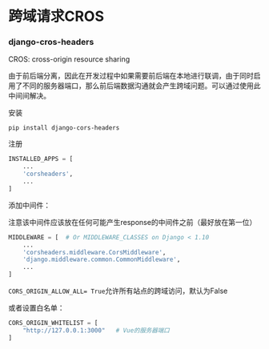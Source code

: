 # 跨域请求CROS

### django-cros-headers

CROS: cross-origin resource sharing

由于前后端分离，因此在开发过程中如果需要前后端在本地进行联调，由于同时启用了不同的服务器端口，那么前后端数据沟通就会产生跨域问题。可以通过使用此中间间解决。

安装

```shell
pip install django-cors-headers
```

注册

```python
INSTALLED_APPS = [
    ...
    'corsheaders',
    ...
]
```

添加中间件：

注意该中间件应该放在任何可能产生response的中间件之前（最好放在第一位）

```python
MIDDLEWARE = [  # Or MIDDLEWARE_CLASSES on Django < 1.10
    ...
    'corsheaders.middleware.CorsMiddleware',
    'django.middleware.common.CommonMiddleware',
    ...
]
```

`CORS_ORIGIN_ALLOW_ALL= True`允许所有站点的跨域访问，默认为False

或者设置白名单：

```python
CORS_ORIGIN_WHITELIST = [
    "http://127.0.0.1:3000"   # Vue的服务器端口
]
```

